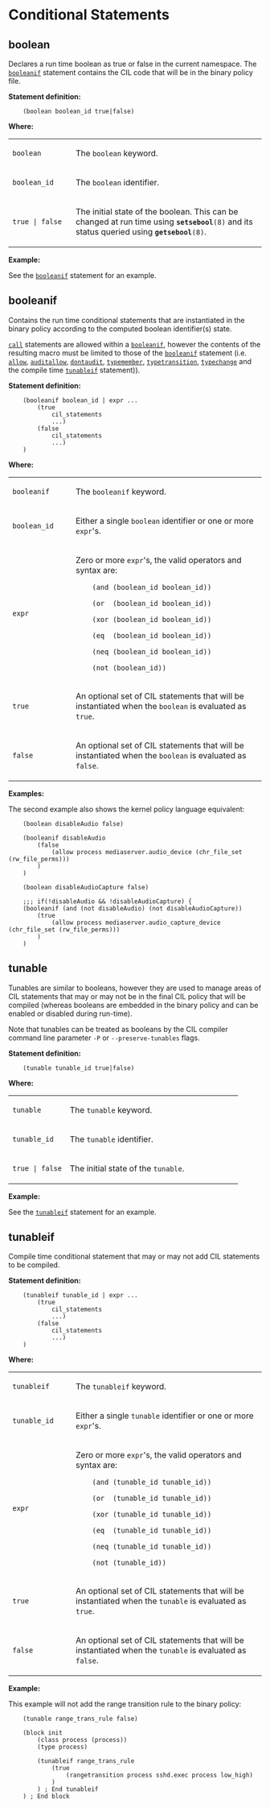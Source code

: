 Conditional Statements
======================

boolean
-------

Declares a run time boolean as true or false in the current namespace. The [`booleanif`](cil_conditional_statements.md#booleanif) statement contains the CIL code that will be in the binary policy file.

**Statement definition:**

```secil
    (boolean boolean_id true|false)
```

**Where:**

<table>
<colgroup>
<col width="25%" />
<col width="75%" />
</colgroup>
<tbody>
<tr class="odd">
<td align="left"><p><code>boolean</code></p></td>
<td align="left"><p>The <code>boolean</code> keyword.</p></td>
</tr>
<tr class="even">
<td align="left"><p><code>boolean_id</code></p></td>
<td align="left"><p>The <code>boolean</code> identifier.</p></td>
</tr>
<tr class="odd">
<td align="left"><p><code>true | false</code></p></td>
<td align="left"><p>The initial state of the boolean. This can be changed at run time using <strong><code>setsebool</code></strong><code>(8)</code> and its status queried using <strong><code>getsebool</code></strong><code>(8)</code>.</p></td>
</tr>
</tbody>
</table>

**Example:**

See the [`booleanif`](cil_conditional_statements.md#booleanif) statement for an example.

booleanif
---------

Contains the run time conditional statements that are instantiated in the binary policy according to the computed boolean identifier(s) state.

[`call`](cil_call_macro_statements.md#call) statements are allowed within a [`booleanif`](cil_conditional_statements.md#booleanif), however the contents of the resulting macro must be limited to those of the [`booleanif`](cil_conditional_statements.md#booleanif) statement (i.e. [`allow`](cil_access_vector_rules.md#allow), [`auditallow`](cil_access_vector_rules.md#auditallow), [`dontaudit`](cil_access_vector_rules.md#dontaudit), [`typemember`](cil_type_statements.md#typemember), [`typetransition`](cil_type_statements.md#typetransition), [`typechange`](cil_type_statements.md#typechange) and the compile time [`tunableif`](cil_conditional_statements.md#tunableif) statement)).

**Statement definition:**

```secil
    (booleanif boolean_id | expr ...
        (true
            cil_statements
            ...)
        (false
            cil_statements
            ...)
    )
```

**Where:**

<table>
<colgroup>
<col width="25%" />
<col width="75%" />
</colgroup>
<tbody>
<tr class="odd">
<td align="left"><p><code>booleanif</code></p></td>
<td align="left"><p>The <code>booleanif</code> keyword.</p></td>
</tr>
<tr class="even">
<td align="left"><p><code>boolean_id</code></p></td>
<td align="left"><p>Either a single <code>boolean</code> identifier or one or more <code>expr</code>'s.</p></td>
</tr>
<tr class="odd">
<td align="left"><p><code>expr</code></p></td>
<td align="left"><p>Zero or more <code>expr</code>'s, the valid operators and syntax are:</p>
<p><code>    (and (boolean_id boolean_id))</code></p>
<p><code>    (or  (boolean_id boolean_id))</code></p>
<p><code>    (xor (boolean_id boolean_id))</code></p>
<p><code>    (eq  (boolean_id boolean_id))</code></p>
<p><code>    (neq (boolean_id boolean_id))</code></p>
<p><code>    (not (boolean_id))</code></p></td>
</tr>
<tr class="even">
<td align="left"><p><code>true</code></p></td>
<td align="left"><p>An optional set of CIL statements that will be instantiated when the <code>boolean</code> is evaluated as <code>true</code>.</p></td>
</tr>
<tr class="odd">
<td align="left"><p><code>false</code></p></td>
<td align="left"><p>An optional set of CIL statements that will be instantiated when the <code>boolean</code> is evaluated as <code>false</code>.</p></td>
</tr>
</tbody>
</table>

**Examples:**

The second example also shows the kernel policy language equivalent:

```secil
    (boolean disableAudio false)

    (booleanif disableAudio
        (false
            (allow process mediaserver.audio_device (chr_file_set (rw_file_perms)))
        )
    )

    (boolean disableAudioCapture false)

    ;;; if(!disableAudio && !disableAudioCapture) {
    (booleanif (and (not disableAudio) (not disableAudioCapture))
        (true
            (allow process mediaserver.audio_capture_device (chr_file_set (rw_file_perms)))
        )
    )
```

tunable
-------

Tunables are similar to booleans, however they are used to manage areas of CIL statements that may or may not be in the final CIL policy that will be compiled (whereas booleans are embedded in the binary policy and can be enabled or disabled during run-time).

Note that tunables can be treated as booleans by the CIL compiler command line parameter `-P` or `--preserve-tunables` flags.

**Statement definition:**

```secil
    (tunable tunable_id true|false)
```

**Where:**

<table>
<colgroup>
<col width="25%" />
<col width="75%" />
</colgroup>
<tbody>
<tr class="odd">
<td align="left"><p><code>tunable</code></p></td>
<td align="left"><p>The <code>tunable</code> keyword.</p></td>
</tr>
<tr class="even">
<td align="left"><p><code>tunable_id</code></p></td>
<td align="left"><p>The <code>tunable</code> identifier.</p></td>
</tr>
<tr class="odd">
<td align="left"><p><code>true | false</code></p></td>
<td align="left"><p>The initial state of the <code>tunable</code>.</p></td>
</tr>
</tbody>
</table>

**Example:**

See the [`tunableif`](cil_conditional_statements.md#tunableif) statement for an example.

tunableif
---------

Compile time conditional statement that may or may not add CIL statements to be compiled.

**Statement definition:**

```secil
    (tunableif tunable_id | expr ...
        (true
            cil_statements
            ...)
        (false
            cil_statements
            ...)
    )
```

**Where:**

<table>
<colgroup>
<col width="25%" />
<col width="75%" />
</colgroup>
<tbody>
<tr class="odd">
<td align="left"><p><code>tunableif</code></p></td>
<td align="left"><p>The <code>tunableif</code> keyword.</p></td>
</tr>
<tr class="even">
<td align="left"><p><code>tunable_id</code></p></td>
<td align="left"><p>Either a single <code>tunable</code> identifier or one or more <code>expr</code>'s.</p></td>
</tr>
<tr class="odd">
<td align="left"><p><code>expr</code></p></td>
<td align="left"><p>Zero or more <code>expr</code>'s, the valid operators and syntax are:</p>
<p><code>    (and (tunable_id tunable_id))</code></p>
<p><code>    (or  (tunable_id tunable_id))</code></p>
<p><code>    (xor (tunable_id tunable_id))</code></p>
<p><code>    (eq  (tunable_id tunable_id))</code></p>
<p><code>    (neq (tunable_id tunable_id))</code></p>
<p><code>    (not (tunable_id))</code></p></td>
</tr>
<tr class="even">
<td align="left"><p><code>true</code></p></td>
<td align="left"><p>An optional set of CIL statements that will be instantiated when the <code>tunable</code> is evaluated as <code>true</code>.</p></td>
</tr>
<tr class="odd">
<td align="left"><p><code>false</code></p></td>
<td align="left"><p>An optional set of CIL statements that will be instantiated when the <code>tunable</code> is evaluated as <code>false</code>.</p></td>
</tr>
</tbody>
</table>

**Example:**

This example will not add the range transition rule to the binary policy:

```secil
    (tunable range_trans_rule false)

    (block init
        (class process (process))
        (type process)

        (tunableif range_trans_rule
            (true
                (rangetransition process sshd.exec process low_high)
            )
        ) ; End tunableif
    ) ; End block
```
